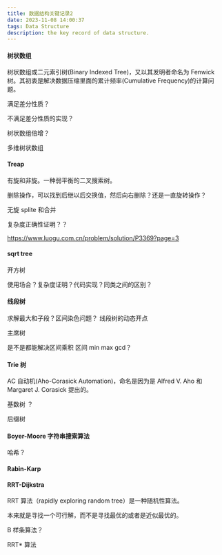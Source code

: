 ```yaml
---
title: 数据结构关键记录2
date: 2023-11-08 14:00:37
tags: Data Structure
description: the key record of data structure.
---
```


#### 树状数组

树状数组或二元索引树(Binary Indexed Tree)，又以其发明者命名为 Fenwick 树。其初衷是解决数据压缩里面的累计频率(Cumulative Frequency)的计算问题。

满足差分性质？

不满足差分性质的实现？

树状数组倍增？

多维树状数组

#### Treap

有旋和非旋。一种弱平衡的二叉搜索树。

删除操作，可以找到后继以后交换值，然后向右删除？还是一直旋转操作？

无旋 splite 和合并

复杂度正确性证明？？

https://www.luogu.com.cn/problem/solution/P3369?page=3

#### sqrt tree

开方树

使用场合？复杂度证明？代码实现？同类之间的区别？


#### 线段树

求解最大和子段？区间染色问题？
线段树的动态开点

主席树

是不是都能解决区间乘积 区间 min max gcd？

#### Trie 树

AC 自动机(Aho-Corasick Automation)，命名是因为是 Alfred V. Aho 和 Margaret J. Corasick 提出的。

基数树 ？ 

后缀树

#### Boyer-Moore 字符串搜索算法

哈希？

#### Rabin-Karp

#### RRT-Dijkstra

RRT 算法（rapidly exploring random tree）是一种随机性算法。

本来就是寻找一个可行解，而不是寻找最优的或者是近似最优的。

B 样条算法？

RRT* 算法
